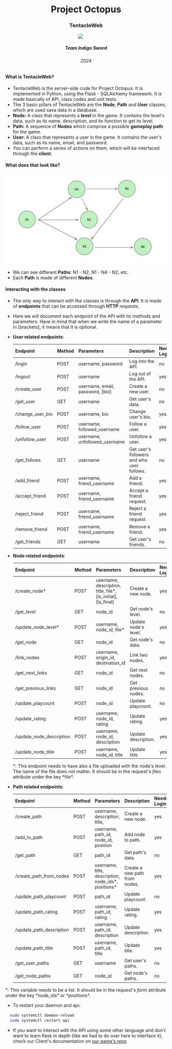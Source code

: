 <div style="text-align: center;" align="center">
  <h1>Project Octopus</h1>
  <h3>TentacleWeb</h3>
  <image style="display: block; margin-left: auto; margin-right: auto; width: 10%; border-radius: 10%;" src="images/octopus.png"/>
  <h5>Team Indigo Sword</h5>
  <h6>2024</h6>
</div>

#### What is TentacleWeb?

- TentacleWeb is the server-side code for Project Octopus. It is implemented in Python, using the Flask - SQLAlchemy framework. It is made basically of API, class codes and unit tests.
- The 3 basic pillars of TentacleWeb are the **Node**, **Path** and **User** classes, which are used sava data in a database.
- **Node:** A class that represents a **level** in the game. It contains the level's data, such as its name, description, and its function to get its level.
- **Path:** A sequence of **Nodes** which comprise a possible **gameplay path** for the game.
- **User:** A class that represents a user in the game. It contains the user's data, such as its name, email, and password.
- You can perform a series of actions on them, which will be interfaced through the **client**.

#### What does that look like?

![Nodes connected. Their incoming degree might be of 1 or more. No self loops.](images/graph.png)

- We can see different **Paths**: N1 - N2, N1 - N4 - N2, etc.
- Each **Path** is made of different **Nodes**.

#### Interacting with the classes

- The only way to interact with the classes is through the **API**. It is made of **endpoints** that can be accessed through **HTTP** requests.
- Here we will document each endpoint of the API with its methods and parameters. Have in mind that when we write the name of a parameter in [brackets], it means that it is optional.
- **User related endpoints**:

  | Endpoint         | Method | Parameters                       | Description                                | Needs Login? |
  | ---------------- | ------ | -------------------------------- | ------------------------------------------ | ------------ |
  | /login           | POST   | username, password               | Log into the API.                          | no           |
  | /logout          | POST   | username                         | Log out of the API.                        | yes          |
  | /create_user     | POST   | username, email, password, [bio] | Create a new user.                         | no           |
  | /get_user        | GET    | username                         | Get user's data.                           | no           |
  | /change_user_bio | POST   | username, bio                    | Change user's bio.                         | yes          |
  | /follow_user     | POST   | username, followed_username      | Follow a user.                             | yes          |
  | /unfollow_user   | POST   | username, unfollowed_username    | Unfollow a user.                           | yes          |
  | /get_follows     | GET    | username                         | Get user's followers and who user follows. | no           |
  | /add_friend      | POST   | username, friend_username        | Add a friend.                              | yes          |
  | /accept_friend   | POST   | username, friend_username        | Accept a friend request.                   | yes          |
  | /reject_friend   | POST   | username, friend_username        | Reject a friend request.                   | yes          |
  | /remove_friend   | POST   | username, friend_username        | Remove a friend.                           | yes          |
  | /get_friends     | GET    | username                         | Get user's friends.                        | no           |

- **Node related endpoints**:

  | Endpoint                 | Method | Parameters                                                     | Description          | Needs Login? |
  | ------------------------ | ------ | -------------------------------------------------------------- | -------------------- | ------------ |
  | /create_node\*           | POST   | username, description, title, file*, [is_initial], [is_final] | Create a new node.   | yes          |
  | /get_level               | GET    | node_id                                                        | Get node's level.    | no           |
  | /update_node_level\*     | POST   | username, node_id, file\*                                      | Update node's level. | yes          |
  | /get_node                | GET    | node_id                                                        | Get node's data.     | no           |
  | /link_nodes              | POST   | username, origin_id, destination_id                            | Link two nodes.      | yes          |
  | /get_next_links          | GET    | node_id                                                        | Get next nodes.      | no           |
  | /get_previous_links      | GET    | node_id                                                        | Get previous nodes.  | no           |
  | /update_playcount        | POST   | node_id                                                        | Update playcount.    | no           |
  | /update_rating           | POST   | username, node_id, rating                                      | Update rating.       | yes          |
  | /update_node_description | POST   | username, node_id, description                                 | Update description.  | yes          |
  | /update_node_title       | POST   | username, node_id, title                                       | Update title.        | yes          |

  *: This endpoint needs to have also a file uploaded with the node's level. The name of the file does not matter. It should be in the request's *files* attribute under the key *file\*.

- **Path related endpoints**:

  | Endpoint                 | Method | Parameters                                            | Description                   | Needs Login? |
  | ------------------------ | ------ | ----------------------------------------------------- | ----------------------------- | ------------ |
  | /create_path             | POST   | username, description, title,                         | Create a new node.            | yes          |
  | /add_to_path             | POST   | username, path_id, node_id, position                  | Add node to path.             | yes          |
  | /get_path                | GET    | path_id                                               | Get path's data.              | no           |
  | /create_path_from_nodes  | POST   | username, title, description, node_ids\*, positions\* | Create a new path from nodes. | yes          |
  | /update_path_playcount   | POST   | path_id                                               | Update playcount.             | no           |
  | /update_path_rating      | POST   | username, path_id, rating                             | Update rating.                | yes          |
  | /update_path_description | POST   | username, path_id, description                        | Update description.           | yes          |
  | /update_path_title       | POST   | username, path_id, title                              | Update title.                 | yes          |
  | /get_user_paths          | GET    | username                                              | Get user's paths.             | no           |
  | /get_node_paths          | GET    | node_id                                               | Get node's paths.             | no           |

\*: This variable needs to be a list. It should be in the request's _form_ attribute under the key *node_ids\* or *positions\*.

- To restart your daemon and api: 
```bash
  sudo systemctl daemon-reload 
  sudo systemctl restart api
```

- If you want to interact with the API using some other language and don't want to learn flask in depth (like we had to do over here to interface it), check our Client's documentation on [our game's repo](https://github.com/indigo-sword/godot-3.5) 